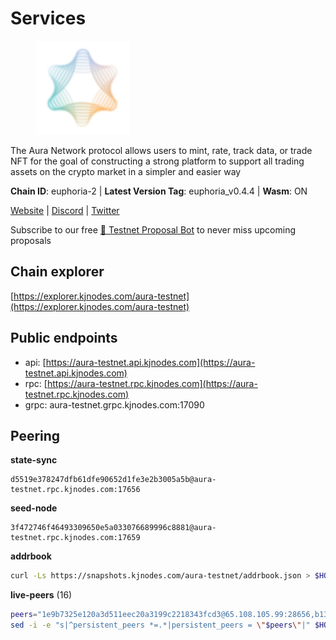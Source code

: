 # Services

<figure><img src="https://raw.githubusercontent.com/kj89/cosmos-images/main/logos/aura.png" width="150" alt=""><figcaption></figcaption></figure>

The Aura Network protocol allows users to mint, rate, track data,  or trade NFT for the goal of constructing a strong platform to  support all trading assets on the crypto market in a simpler and easier way

**Chain ID**: euphoria-2 | **Latest Version Tag**: euphoria_v0.4.4 | **Wasm**: ON

[Website](https://aura.network) | [Discord](https://discord.gg/hpvF5QcWRf) | [Twitter](https://twitter.com/AuraNetworkHQ)



Subscribe to our free [🤖 Testnet Proposal Bot](https://t.me/kjnodes_testnet_proposal_bot) to never miss upcoming proposals


## Chain explorer
[https://explorer.kjnodes.com/aura-testnet](https://explorer.kjnodes.com/aura-testnet)

## Public endpoints

* api: [https://aura-testnet.api.kjnodes.com](https://aura-testnet.api.kjnodes.com)
* rpc: [https://aura-testnet.rpc.kjnodes.com](https://aura-testnet.rpc.kjnodes.com)
* grpc: aura-testnet.grpc.kjnodes.com:17090

## Peering

**state-sync**

```text
d5519e378247dfb61dfe90652d1fe3e2b3005a5b@aura-testnet.rpc.kjnodes.com:17656
```

**seed-node**

```text
3f472746f46493309650e5a033076689996c8881@aura-testnet.rpc.kjnodes.com:17659
```

**addrbook**
```bash
curl -Ls https://snapshots.kjnodes.com/aura-testnet/addrbook.json > $HOME/.aura/config/addrbook.json
```

**live-peers** (16)
```bash
peers="1e9b7325e120a3d511eec20a3199c2218343fcd3@65.108.105.99:28656,b130852645cc3d7925cfccd14d97425a2260e7ec@65.109.82.106:19656,d5519e378247dfb61dfe90652d1fe3e2b3005a5b@65.109.68.190:17656,7812205773ac30f3d47200ac2391c79896c60135@54.254.220.113:26656,e3dbeeeb2dea9912610b92a436dfe3cb831a94e4@65.108.195.29:36126,c53157159e7cea010b86e44786831f792d852e1f@65.108.76.44:11023,b2394ad608075aa405cdf4ab55e36376d93f7b1d@65.108.206.118:56656,9df9e8307e3e671c9bcd1a23f0b73b45f2b8003d@65.109.88.251:35656,fb3d13cb2e8ad1a1cae7dc1f21c62411007df9f8@85.10.193.246:33656,5c2a752c9b1952dbed075c56c600c3a79b58c395@195.3.220.57:26966,fdcc8f1ca406213d79947c5f38920a085ed90c0f@144.202.72.17:26676,7bc01325a59434dffaeef624c1c5f5f7b9fc826b@135.181.215.116:27656,0770c2687cc34d59ca62270960d3ffcad6e42cf8@65.108.233.44:21656,2216fb37f6fe5f22b84586e15fd0d25f41458531@116.96.44.135:26656,402173d6f0715cd152a8df8e5db198811ced5603@38.242.206.189:26656,2e1407476ad3566eb11ac92ad1df4782c7ba83dd@18.143.61.108:26656"
sed -i -e "s|^persistent_peers *=.*|persistent_peers = \"$peers\"|" $HOME/.aura/config/config.toml
```
